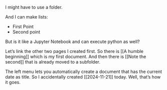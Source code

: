 I might have to use a folder.

And I can make lists:
- First Point
- Second point

But is it like a Jupyter Notebook and can execute python as well?

Let’s link the other two pages I created first. So there is  [[A humble beginning]] which is my first document. And then there is [[Note the second]] that is already moved to a subfolder.

The left menu lets you automatically create a document that has the current date as title. So I accidentally created [[2024-11-21]] today. Well, that’s how it goes.

